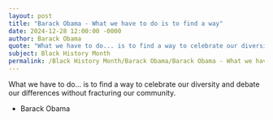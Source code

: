 ```yaml
---
layout: post
title: "Barack Obama - What we have to do is to find a way"
date: 2024-12-28 12:00:00 -0000
author: Barack Obama
quote: "What we have to do... is to find a way to celebrate our diversity and debate our differences without fracturing our community."
subject: Black History Month
permalink: /Black History Month/Barack Obama/Barack Obama - What we have to do is to find a way
---
```


What we have to do... is to find a way to celebrate our diversity and debate our differences without fracturing our community.

- Barack Obama
